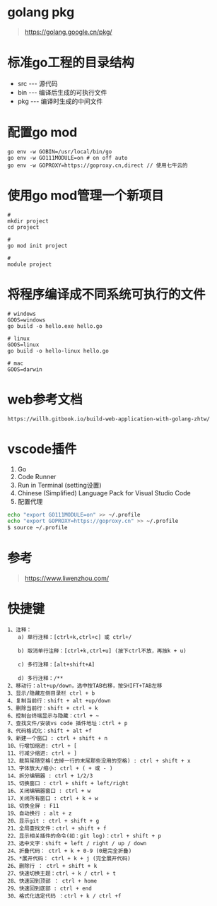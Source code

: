 # golang pkg
> https://golang.google.cn/pkg/
# 标准go工程的目录结构

- src --- 源代码
- bin --- 编译后生成的可执行文件
- pkg --- 编译时生成的中间文件

# 配置go mod
~~~ 
go env -w GOBIN=/usr/local/bin/go
go env -w GO111MODULE=on # on off auto
go env -w GOPROXY=https://goproxy.cn,direct // 使用七牛云的
~~~

# 使用go mod管理一个新项目
~~~
#  
mkdir project
cd project

# 
go mod init project

#
module project
~~~

# 将程序编译成不同系统可执行的文件
~~~
# windows
GOOS=windows
go build -o hello.exe hello.go

# linux
GOOS=linux
go build -o hello-linux hello.go

# mac
GOOS=darwin
~~~

# web参考文档
~~~ 
https://willh.gitbook.io/build-web-application-with-golang-zhtw/
~~~

# vscode插件
1. Go
2. Code Runner
3. Run in Terminal (setting设置)
4. Chinese (Simplified) Language Pack for Visual Studio Code
5. 配置代理
~~~ bash
echo "export GO111MODULE=on" >> ~/.profile
echo "export GOPROXY=https://goproxy.cn" >> ~/.profile
$ source ~/.profile
~~~

# 参考
> https://www.liwenzhou.com/

# 快捷键
~~~ 
1、注释：
　　a) 单行注释：[ctrl+k,ctrl+c] 或 ctrl+/

　　b) 取消单行注释：[ctrl+k,ctrl+u] (按下ctrl不放，再按k + u)

　　c) 多行注释：[alt+shift+A]

　　d) 多行注释：/**
2、移动行：alt+up/down，选中按TAB右移，按SHIFT+TAB左移
3、显示/隐藏左侧目录栏 ctrl + b
4、复制当前行：shift + alt +up/down
5、删除当前行：shift + ctrl + k
6、控制台终端显示与隐藏：ctrl + ~
7、查找文件/安装vs code 插件地址：ctrl + p
8、代码格式化：shift + alt +f
9、新建一个窗口 : ctrl + shift + n
10、行增加缩进: ctrl + [
11、行减少缩进: ctrl + ]
12、裁剪尾随空格(去掉一行的末尾那些没用的空格) : ctrl + shift + x
13、字体放大/缩小: ctrl + ( + 或 - )
14、拆分编辑器 : ctrl + 1/2/3
15、切换窗口 : ctrl + shift + left/right
16、关闭编辑器窗口 : ctrl + w
17、关闭所有窗口 : ctrl + k + w
18、切换全屏 : F11
19、自动换行 : alt + z
20、显示git : ctrl + shift + g
21、全局查找文件：ctrl + shift + f
22、显示相关插件的命令(如：git log)：ctrl + shift + p
23、选中文字：shift + left / right / up / down
24、折叠代码： ctrl + k + 0-9 (0是完全折叠)
25、*展开代码： ctrl + k + j (完全展开代码)
26、删除行 ： ctrl + shift + k
27、快速切换主题：ctrl + k / ctrl + t
28、快速回到顶部 ： ctrl + home
29、快速回到底部 : ctrl + end
30、格式化选定代码 ：ctrl + k / ctrl +f
~~~
